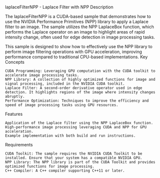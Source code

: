 laplaceFilterNPP - Laplace Filter with NPP
Description

The laplaceFilterNPP is a CUDA-based sample that demonstrates how to use the NVIDIA Performance Primitives (NPP) library to apply a Laplace filter to an image. The sample utilizes the NPP LaplaceBox function, which performs the Laplace operator on an image to highlight areas of rapid intensity change, often used for edge detection in image processing tasks.

This sample is designed to show how to effectively use the NPP library to perform image filtering operations with GPU acceleration, improving performance compared to traditional CPU-based implementations.
Key Concepts

    CUDA Programming: Leveraging GPU computation with the CUDA toolkit to accelerate image processing tasks.
    NPP Library: A collection of highly optimized functions for image and signal processing, included in the NVIDIA CUDA toolkit.
    Laplace Filter: A second-order derivative operator used in edge detection. It highlights regions of the image where intensity changes abruptly.
    Performance Optimization: Techniques to improve the efficiency and speed of image processing tasks using GPU resources.

Features

    Application of the Laplace filter using the NPP LaplaceBox function.
    High-performance image processing leveraging CUDA and NPP for GPU acceleration.
    Example implementation with both build and run instructions.

Requirements

    CUDA Toolkit: The sample requires the NVIDIA CUDA Toolkit to be installed. Ensure that your system has a compatible NVIDIA GPU.
    NPP Library: The NPP library is part of the CUDA Toolkit and provides optimized functions for image processing.
    C++ Compiler: A C++ compiler supporting C++11 or later.
